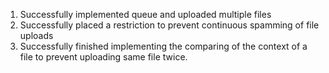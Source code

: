 1. Successfully implemented queue and uploaded multiple files
2. Successfully placed a restriction to prevent continuous spamming of file uploads
3. Successfully finished implementing the comparing of the  context of a file to prevent uploading same file twice.
